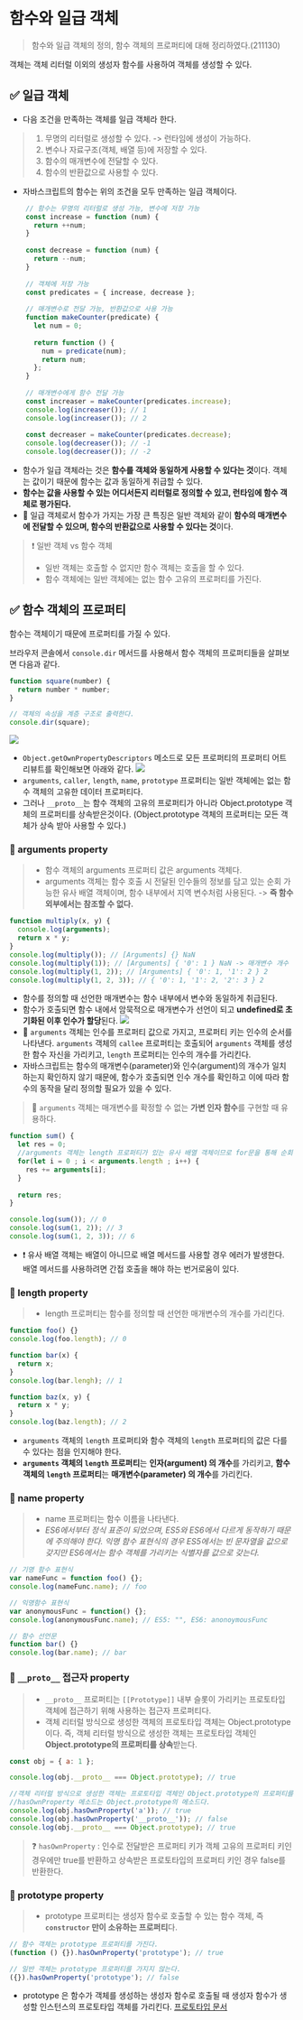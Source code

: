 # 함수와 일급 객체
> 함수와 일급 객체의 정의, 함수 객체의 프로퍼티에 대해 정리하였다.(211130)

객체는 객체 리터럴 이외의 생성자 함수를 사용하여 객체를 생성할 수 있다.
## ✅ 일급 객체
- 다음 조건을 만족하는 객체를 일급 객체라 한다.
> 1. 무명의 리터럴로 생성할 수 있다. -> 런타임에 생성이 가능하다.
> 2. 변수나 자료구조(객체, 배열 등)에 저장할 수 있다.
> 3. 함수의 매개변수에 전달할 수 있다.
> 4. 함수의 반환값으로 사용할 수 있다.
- 자바스크립트의 함수는 위의 조건을 모두 만족하는 일급 객체이다.
```js
	// 함수는 무명의 리터럴로 생성 가능, 변수에 저장 가능
	const increase = function (num) {
	  return ++num;
	}
	
	const decrease = function (num) {
	  return --num;
	}
	
	// 객체에 저장 가능
	const predicates = { increase, decrease };
	
	// 매개변수로 전달 가능, 반환값으로 사용 가능
	function makeCounter(predicate) {
	  let num = 0;
	  
	  return function () {
	    num = predicate(num);
	    return num;
	  };
	}
	
	// 매개변수에게 함수 전달 가능
	const increaser = makeCounter(predicates.increase);
	console.log(increaser()); // 1
	console.log(increaser()); // 2
	
	const decreaser = makeCounter(predicates.decrease);
	console.log(decreaser()); // -1
	console.log(decreaser()); // -2
```

- 함수가 일급 객체라는 것은 **함수를 객체와 동일하게 사용할 수 있다는 것**이다. 객체는 값이기 때문에 함수는 값과 동일하게 취급할 수 있다.
- **함수는 값을 사용할 수 있는 어디서든지 리터럴로 정의할 수 있고, 런타임에 함수 객체로 평가된다.**
- 📌 일급 객체로서 함수가 가지는 가장 큰 특징은 일반 객체와 같이 **함수의 매개변수에 전달할 수 있으며, 함수의 반환값으로 사용할 수 있다는 것**이다.
> ❗ 일반 객체 vs 함수 객체
>- 일반 객체는 호출할 수 없지만 함수 객체는 호출을 할 수 있다. 
>- 함수 객체에는 일반 객체에는 없는 함수 고유의 프로퍼티를 가진다.

## ✅ 함수 객체의 프로퍼티
함수는 객체이기 때문에 프로퍼티를 가질 수 있다.

브라우저 콘솔에서 `console.dir` 메서드를 사용해서 함수 객체의 프로퍼티들을 살펴보면 다음과 같다.
```js
function square(number) {
  return number * number;
}

// 객체의 속성을 계층 구조로 출력한다.
console.dir(square);
```
![](https://images.velog.io/images/songjy377/post/39db0117-0389-4dbc-884c-8191572dac7a/image.png)
- `Object.getOwnPropertyDescriptors` 메소드로 모든 프로퍼티의 프로퍼티 어트리뷰트를 확인해보면 아래와 같다.
![](https://images.velog.io/images/songjy377/post/e81c3550-faf3-4102-a368-8a21ea6941be/image.png)
- `arguments`, `caller`, `length`, `name`, `prototype` 프로퍼티는 일반 객체에는 없는 함수 객체의 고유한 데이터 프로퍼티다.
- 그러나 `__proto__`는 함수 객체의 고유의 프로퍼티가 아니라 Object.prototype 객체의 프로퍼티를 상속받은것이다. (Object.prototype 객체의 프로퍼티는 모든 객체가 상속 받아 사용할 수 있다.)

### 🔰 arguments property
> - 함수 객체의 arguments 프로퍼티 값은 arguments 객체다. 
> - arguments 객체는 함수 호출 시 전달된 인수들의 정보를 담고 있는 순회 가능한 유사 배열 객체이며, 함수 내부에서 지역 변수처럼 사용된다. -> **즉 함수 외부에서는 참조할 수 없다.**

```js
function multiply(x, y) {
  console.log(arguments);
  return x * y;
}
console.log(multiply()); // [Arguments] {} NaN 
console.log(multiply(1)); // [Arguments] { '0': 1 } NaN -> 매개변수 개수 일치 안해도 가능
console.log(multiply(1, 2)); // [Arguments] { '0': 1, '1': 2 } 2
console.log(multiply(1, 2, 3)); // { '0': 1, '1': 2, '2': 3 } 2
```
- 함수를 정의할 때 선언한 매개변수는 함수 내부에서 변수와 동일하게 취급된다. 
- 함수가 호출되면 함수 내에서 암묵적으로 매개변수가 선언이 되고 **undefined로 초기화된 이후 인수가 할당**된다.
![](https://images.velog.io/images/songjy377/post/0b911a0f-03f0-42f4-9e11-e6e0a282a429/image.png)
- 📌 `arguments` 객체는 인수를 프로퍼티 값으로 가지고, 프로퍼티 키는 인수의 순서를 나타낸다. `arguments` 객체의 `callee` 프로퍼티는 호출되어 `arguments` 객체를 생성한 함수 자신을 가리키고, `length` 프로퍼티는 인수의 개수를 가리킨다.
- 자바스크립트는 함수의 매개변수(parameter)와 인수(argument)의 개수가 일치하는지 확인하지 않기 때문에, 함수가 호출되면 인수 개수를 확인하고 이에 따라 함수의 동작을 달리 정의할 필요가 있을 수 있다.

>📌 `arguments` 객체는 매개변수를 확정할 수 없는 **가변 인자 함수**를 구현할 때 유용하다.

```js
function sum() {
  let res = 0;
  //arguments 객체는 length 프로퍼티가 있는 유사 배열 객체이므로 for문을 통해 순회할 수 있다. 
  for(let i = 0 ; i < arguments.length ; i++) {
    res += arguments[i];
  }
  
  return res;
}

console.log(sum()); // 0
console.log(sum(1, 2)); // 3
console.log(sum(1, 2, 3)); // 6
```
- ❗ 유사 배열 객체는 배열이 아니므로 배열 메서드를 사용할 경우 에러가 발생한다. 배열 메서드를 사용하려면 간접 호출을 해야 하는 번거로움이 있다.

### 🔰 length property
> - length 프로퍼티는 함수를 정의할 때 선언한 매개변수의 개수를 가리킨다.

```js
function foo() {}
console.log(foo.length); // 0

function bar(x) {
  return x;
}
console.log(bar.lengh); // 1

function baz(x, y) {
  return x * y;
}
console.log(baz.length); // 2
```
- `arguments` 객체의 `length` 프로퍼티와 함수 객체의 `length` 프로퍼티의 값은 다를 수 있다는 점을 인지해야 한다. 
- **`arguments` 객체의 `length` 프로퍼티**는 **인자(argument) 의 개수**를 가리키고, **함수 객체의 `length` 프로퍼티**는 **매개변수(parameter) 의 개수**를 가리킨다.

### 🔰 name property

> - name 프로퍼티는 함수 이름을 나타낸다.
> - _ES6에서부터 정식 표준이 되었으며, ES5와 ES6에서 다르게 동작하기 때문에 주의해야 한다. 익명 함수 표현식의 경우 ES5에서는 빈 문자열을 값으로 갖지만 ES6에서는 함수 객체를 가리키는 식별자를 값으로 갖는다._

```js
// 기명 함수 표현식
var nameFunc = function foo() {};
console.log(nameFunc.name); // foo

// 익명함수 표현식
var anonymousFunc = function() {};
console.log(anonymousFunc.name); // ES5: "", ES6: anonoymousFunc

// 함수 선언문
function bar() {}
console.log(bar.name); // bar
```

### 🔰 `__proto__` 접근자 property

> - `__proto__` 프로퍼티는 `[[Prototype]]` 내부 슬롯이 가리키는 프로토타입 객체에 접근하기 위해 사용하는 접근자 프로퍼티다.
> - 객체 리터럴 방식으로 생성한 객체의 프로토타입 객체는 Object.prototype이다. 즉, 객체 리터럴 방식으로 생성한 객체는 프로토타입 객체인 **Object.prototype의 프로퍼티를 상속**받는다.

```js
const obj = { a: 1 };

console.log(obj.__proto__ === Object.prototype); // true

//객체 리터럴 방식으로 생성한 객체는 프로토타입 객체인 Object.prototype의 프로퍼티를 상속받는다.
//hasOwnProperty 메소드는 Object.prototype의 메소드다.
console.log(obj.hasOwnProperty('a')); // true
console.log(obj.hasOwnProperty('__proto__')); // false
console.log(obj.__proto__ === Object.prototype); // true
```

> ❓ `hasOwnProperty` : 인수로 전달받은 프로퍼티 키가 객체 고유의 프로퍼티 키인 경우에만 true를 반환하고 상속받은 프로토타입의 프로퍼티 키인 경우 false를 반환한다. 

### 🔰 prototype property
> - prototype 프로퍼티는 생성자 함수로 호출할 수 있는 함수 객체, 즉 **`constructor` 만이 소유하는 프로퍼티**다.

```js
// 함수 객체는 prototype 프로퍼티를 가진다.
(function () {}).hasOwnProperty('prototype'); // true

// 일반 객체는 prototype 프로퍼티를 가지지 않는다.
({}).hasOwnProperty('prototype'); // false
```
- prototype 은 함수가 객체를 생성하는 생성자 함수로 호출될 때 생성자 함수가 생성할 인스턴스의 프로토타입 객체를 가리킨다. [프로토타입 문서](https://velog.io/@songjy377/JS-Prototype)
